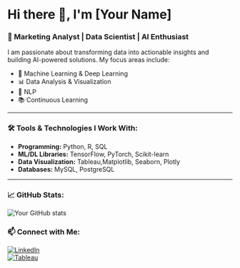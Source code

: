 # Hi there 👋, I'm [Your Name]

### 🚀 Marketing Analyst | Data Scientist | AI Enthusiast  

I am passionate about transforming data into actionable insights and building AI-powered solutions. My focus areas include:  
- 🧠 Machine Learning & Deep Learning  
- 📊 Data Analysis & Visualization  
- 📝 NLP 
- 📚 Continuous Learning  

---

### 🛠️ Tools & Technologies I Work With:
- **Programming:** Python, R, SQL  
- **ML/DL Libraries:** TensorFlow, PyTorch, Scikit-learn  
- **Data Visualization:** Tableau,Matplotlib, Seaborn, Plotly  
- **Databases:** MySQL, PostgreSQL

---

### 📈 GitHub Stats:
![Your GitHub stats](https://github-readme-stats.vercel.app/api?username=yourusername&show_icons=true&theme=radical)

### 📫 Connect with Me:
[![LinkedIn](https://img.shields.io/badge/-LinkedIn-blue?style=flat-square&logo=linkedin&logoColor=white&link=https://linkedin.com/in/yourprofile)](https://www.linkedin.com/in/jatin-sharma03/)   
[![Tableau](https://img.shields.io/badge/-Tableau-blue?style=flat-square&logo=tableau&logoColor=white)](https://public.tableau.com/app/profile/jatin8504/vizzes)


